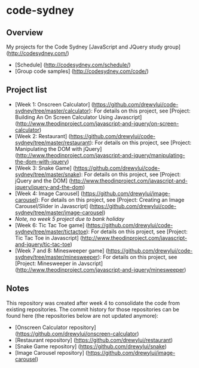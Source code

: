 code-sydney
===========

## Overview ##

My projects for the Code Sydney [JavaScript and JQuery study group] (http://codesydney.com/)

* [Schedule] (http://codesydney.com/schedule/)
* [Group code samples] (http://codesydney.com/code/)

## Project list ##
* [Week 1: Onscreen Calculator] (https://github.com/drewylui/code-sydney/tree/master/calculator): For details on this project, see [Project: Building An On Screen Calculator Using Javascript] (http://www.theodinproject.com/javascript-and-jquery/on-screen-calculator)
* [Week 2: Restaurant] (https://github.com/drewylui/code-sydney/tree/master/restaurant): For details on this project, see [Project: Manipulating the DOM with jQuery] (http://www.theodinproject.com/javascript-and-jquery/manipulating-the-dom-with-jquery)
* [Week 3: Snake Game] (https://github.com/drewylui/code-sydney/tree/master/snake): For details on this project, see [Project: jQuery and the DOM] (http://www.theodinproject.com/javascript-and-jquery/jquery-and-the-dom)
* [Week 4: Image Carousel] (https://github.com/drewylui/image-carousel): For details on this project, see [Project: Creating an Image Carousel/Slider in Javascript] (https://github.com/drewylui/code-sydney/tree/master/image-carousel)
* _Note, no week 5 project due to bank holiday_
* [Week 6: Tic Tac Toe game] (https://github.com/drewylui/code-sydney/tree/master/tictactoe): For details on this project, see [Project: Tic Tac Toe in Javascript] (http://www.theodinproject.com/javascript-and-jquery/tic-tac-toe)
* [Week 7 and 8: Minesweeper game] (https://github.com/drewylui/code-sydney/tree/master/minesweeper): For details on this project, see [Project: Minesweeper in Javscript] (http://www.theodinproject.com/javascript-and-jquery/minesweeper)

## Notes ##

This repository was created after week 4 to consolidate the code from existing repositories. The commit history for those repositories can be found here (the repositories below are not updated anymore):
* [Onscreen Calculator repository] (https://github.com/drewylui/onscreen-calculator)
* [Restaurant repository] (https://github.com/drewylui/restaurant)
* [Snake Game repository] (https://github.com/drewylui/snake)
* [Image Carousel repository] (https://github.com/drewylui/image-carousel)



